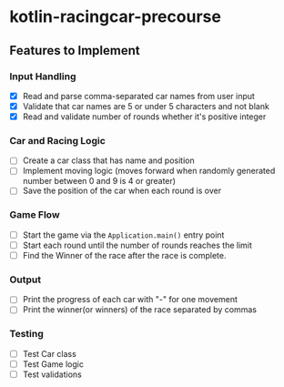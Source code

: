 # kotlin-racingcar-precourse

## Features to Implement

### Input Handling
- [x] Read and parse comma-separated car names from user input
- [x] Validate that car names are 5 or under 5 characters and not blank
- [x] Read and validate number of rounds whether it's positive integer

### Car and Racing Logic
- [ ] Create a car class that has name and position
- [ ] Implement moving logic (moves forward when randomly generated number between 0 and 9 is 4 or greater)
- [ ] Save the position of the car when each round is over

### Game Flow
- [ ] Start the game via the `Application.main()` entry point
- [ ] Start each round until the number of rounds reaches the limit
- [ ] Find the Winner of the race after the race is complete.

### Output
- [ ] Print the progress of each car with "-" for one movement
- [ ] Print the winner(or winners) of the race separated by commas

### Testing
- [ ] Test Car class
- [ ] Test Game logic
- [ ] Test validations